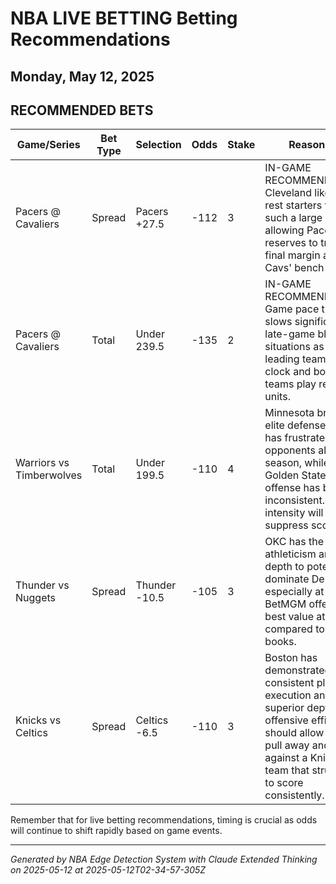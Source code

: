 # NBA LIVE BETTING Betting Recommendations
## Monday, May 12, 2025

## RECOMMENDED BETS
| Game/Series | Bet Type | Selection | Odds | Stake | Reasoning |
|-------------|----------|-----------|------|-------|-----------|
| Pacers @ Cavaliers | Spread | Pacers +27.5 | -112 | 3 | IN-GAME RECOMMENDATION: Cleveland likely to rest starters with such a large lead, allowing Pacers reserves to trim the final margin against Cavs' bench players. |
| Pacers @ Cavaliers | Total | Under 239.5 | -135 | 2 | IN-GAME RECOMMENDATION: Game pace typically slows significantly in late-game blowout situations as the leading team burns clock and both teams play reserve units. |
| Warriors vs Timberwolves | Total | Under 199.5 | -110 | 4 | Minnesota brings elite defense that has frustrated opponents all season, while Golden State's offense has been inconsistent. Playoff intensity will further suppress scoring. |
| Thunder vs Nuggets | Spread | Thunder -10.5 | -105 | 3 | OKC has the athleticism and depth to potentially dominate Denver, especially at home. BetMGM offers the best value at -105 compared to other books. |
| Knicks vs Celtics | Spread | Celtics -6.5 | -110 | 3 | Boston has demonstrated consistent playoff execution and superior depth. Their offensive efficiency should allow them to pull away and cover against a Knicks team that struggles to score consistently. |

Remember that for live betting recommendations, timing is crucial as odds will continue to shift rapidly based on game events.

---
*Generated by NBA Edge Detection System with Claude Extended Thinking on 2025-05-12 at 2025-05-12T02-34-57-305Z*
